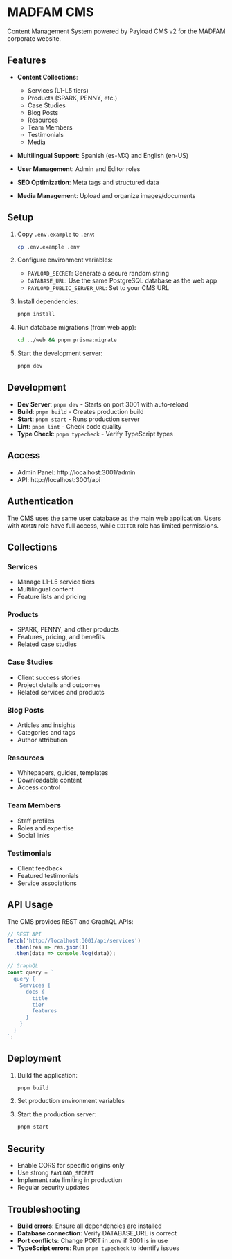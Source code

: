 # MADFAM CMS

Content Management System powered by Payload CMS v2 for the MADFAM corporate website.

## Features

- **Content Collections**:
  - Services (L1-L5 tiers)
  - Products (SPARK, PENNY, etc.)
  - Case Studies
  - Blog Posts
  - Resources
  - Team Members
  - Testimonials
  - Media

- **Multilingual Support**: Spanish (es-MX) and English (en-US)
- **User Management**: Admin and Editor roles
- **SEO Optimization**: Meta tags and structured data
- **Media Management**: Upload and organize images/documents

## Setup

1. Copy `.env.example` to `.env`:
   ```bash
   cp .env.example .env
   ```

2. Configure environment variables:
   - `PAYLOAD_SECRET`: Generate a secure random string
   - `DATABASE_URL`: Use the same PostgreSQL database as the web app
   - `PAYLOAD_PUBLIC_SERVER_URL`: Set to your CMS URL

3. Install dependencies:
   ```bash
   pnpm install
   ```

4. Run database migrations (from web app):
   ```bash
   cd ../web && pnpm prisma:migrate
   ```

5. Start the development server:
   ```bash
   pnpm dev
   ```

## Development

- **Dev Server**: `pnpm dev` - Starts on port 3001 with auto-reload
- **Build**: `pnpm build` - Creates production build
- **Start**: `pnpm start` - Runs production server
- **Lint**: `pnpm lint` - Check code quality
- **Type Check**: `pnpm typecheck` - Verify TypeScript types

## Access

- Admin Panel: http://localhost:3001/admin
- API: http://localhost:3001/api

## Authentication

The CMS uses the same user database as the main web application. Users with `ADMIN` role have full access, while `EDITOR` role has limited permissions.

## Collections

### Services
- Manage L1-L5 service tiers
- Multilingual content
- Feature lists and pricing

### Products
- SPARK, PENNY, and other products
- Features, pricing, and benefits
- Related case studies

### Case Studies
- Client success stories
- Project details and outcomes
- Related services and products

### Blog Posts
- Articles and insights
- Categories and tags
- Author attribution

### Resources
- Whitepapers, guides, templates
- Downloadable content
- Access control

### Team Members
- Staff profiles
- Roles and expertise
- Social links

### Testimonials
- Client feedback
- Featured testimonials
- Service associations

## API Usage

The CMS provides REST and GraphQL APIs:

```typescript
// REST API
fetch('http://localhost:3001/api/services')
  .then(res => res.json())
  .then(data => console.log(data));

// GraphQL
const query = `
  query {
    Services {
      docs {
        title
        tier
        features
      }
    }
  }
`;
```

## Deployment

1. Build the application:
   ```bash
   pnpm build
   ```

2. Set production environment variables

3. Start the production server:
   ```bash
   pnpm start
   ```

## Security

- Enable CORS for specific origins only
- Use strong `PAYLOAD_SECRET`
- Implement rate limiting in production
- Regular security updates

## Troubleshooting

- **Build errors**: Ensure all dependencies are installed
- **Database connection**: Verify DATABASE_URL is correct
- **Port conflicts**: Change PORT in .env if 3001 is in use
- **TypeScript errors**: Run `pnpm typecheck` to identify issues